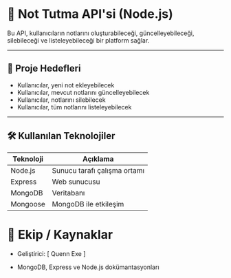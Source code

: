 # 📓 Not Tutma API'si (Node.js)

Bu API, kullanıcıların notlarını oluşturabileceği, güncelleyebileceği, silebileceği ve listeleyebileceği bir platform sağlar.

---

## 🎯 Proje Hedefleri

- Kullanıcılar, yeni not ekleyebilecek
- Kullanıcılar, mevcut notlarını güncelleyebilecek
- Kullanıcılar, notlarını silebilecek
- Kullanıcılar, tüm notlarını listeleyebilecek

---

## 🛠️ Kullanılan Teknolojiler

| Teknoloji   | Açıklama                        |
|-------------|---------------------------------|
| Node.js     | Sunucu tarafı çalışma ortamı    |
| Express     | Web sunucusu                     |
| MongoDB     | Veritabanı                       |
| Mongoose    | MongoDB ile etkileşim            |

# 👥 Ekip / Kaynaklar
- Geliştirici: [ Quenn Exe ]

- MongoDB, Express ve Node.js dokümantasyonları